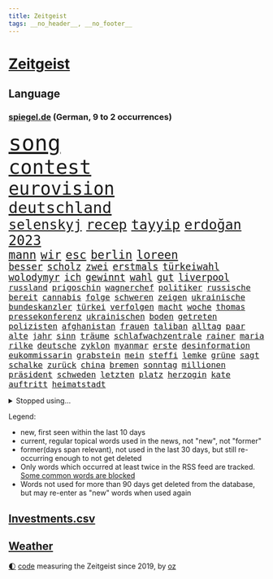 ```yaml
---
title: Zeitgeist
tags: __no_header__, __no_footer__
---
```


# [Zeitgeist](https://oliz.io/zeitgeist/)

## Language

<h3><a href="https://www.spiegel.de" target="_blank">spiegel.de</a> (German, 9 to 2 occurrences)</h3>
<p style="font-family:monospace">
<span style="font-size:32pt"><a href="news_links.html#song" class="current">song</a></span>
<br>
<span style="font-size:29pt"><a href="news_links.html#contest" class="current">contest</a></span>
<br>
<span style="font-size:26pt"><a href="news_links.html#eurovision" class="current">eurovision</a></span>
<br>
<span style="font-size:23pt"><a href="news_links.html#deutschland" class="current">deutschland</a></span>
<br>
<span style="font-size:20pt"><a href="news_links.html#selenskyj" class="current">selenskyj</a></span>
<span style="font-size:20pt"><a href="news_links.html#recep" class="current">recep</a></span>
<span style="font-size:20pt"><a href="news_links.html#tayyip" class="current">tayyip</a></span>
<span style="font-size:20pt"><a href="news_links.html#erdoğan" class="current">erdoğan</a></span>
<span style="font-size:20pt"><a href="news_links.html#2023" class="current">2023</a></span>
<br>
<span style="font-size:17pt"><a href="news_links.html#mann" class="current">mann</a></span>
<span style="font-size:17pt"><a href="news_links.html#wir" class="current">wir</a></span>
<span style="font-size:17pt"><a href="news_links.html#esc" class="current">esc</a></span>
<span style="font-size:17pt"><a href="news_links.html#berlin" class="current">berlin</a></span>
<span style="font-size:17pt"><a href="news_links.html#loreen" class="new">loreen</a></span>
<br>
<span style="font-size:14pt"><a href="news_links.html#besser" class="current">besser</a></span>
<span style="font-size:14pt"><a href="news_links.html#scholz" class="current">scholz</a></span>
<span style="font-size:14pt"><a href="news_links.html#zwei" class="current">zwei</a></span>
<span style="font-size:14pt"><a href="news_links.html#erstmals" class="current">erstmals</a></span>
<span style="font-size:14pt"><a href="news_links.html#türkeiwahl" class="current">türkeiwahl</a></span>
<span style="font-size:14pt"><a href="news_links.html#wolodymyr" class="current">wolodymyr</a></span>
<span style="font-size:14pt"><a href="news_links.html#ich" class="current">ich</a></span>
<span style="font-size:14pt"><a href="news_links.html#gewinnt" class="current">gewinnt</a></span>
<span style="font-size:14pt"><a href="news_links.html#wahl" class="current">wahl</a></span>
<span style="font-size:14pt"><a href="news_links.html#gut" class="current">gut</a></span>
<span style="font-size:14pt"><a href="news_links.html#liverpool" class="current">liverpool</a></span>
<br>
<span style="font-size:12pt"><a href="news_links.html#russland" class="current">russland</a></span>
<span style="font-size:12pt"><a href="news_links.html#prigoschin" class="current">prigoschin</a></span>
<span style="font-size:12pt"><a href="news_links.html#wagnerchef" class="current">wagnerchef</a></span>
<span style="font-size:12pt"><a href="news_links.html#politiker" class="current">politiker</a></span>
<span style="font-size:12pt"><a href="news_links.html#russische" class="current">russische</a></span>
<span style="font-size:12pt"><a href="news_links.html#bereit" class="current">bereit</a></span>
<span style="font-size:12pt"><a href="news_links.html#cannabis" class="current">cannabis</a></span>
<span style="font-size:12pt"><a href="news_links.html#folge" class="current">folge</a></span>
<span style="font-size:12pt"><a href="news_links.html#schweren" class="current">schweren</a></span>
<span style="font-size:12pt"><a href="news_links.html#zeigen" class="current">zeigen</a></span>
<span style="font-size:12pt"><a href="news_links.html#ukrainische" class="current">ukrainische</a></span>
<span style="font-size:12pt"><a href="news_links.html#bundeskanzler" class="current">bundeskanzler</a></span>
<span style="font-size:12pt"><a href="news_links.html#türkei" class="current">türkei</a></span>
<span style="font-size:12pt"><a href="news_links.html#verfolgen" class="current">verfolgen</a></span>
<span style="font-size:12pt"><a href="news_links.html#macht" class="current">macht</a></span>
<span style="font-size:12pt"><a href="news_links.html#woche" class="current">woche</a></span>
<span style="font-size:12pt"><a href="news_links.html#thomas" class="current">thomas</a></span>
<span style="font-size:12pt"><a href="news_links.html#pressekonferenz" class="current">pressekonferenz</a></span>
<span style="font-size:12pt"><a href="news_links.html#ukrainischen" class="current">ukrainischen</a></span>
<span style="font-size:12pt"><a href="news_links.html#boden" class="current">boden</a></span>
<span style="font-size:12pt"><a href="news_links.html#getreten" class="current">getreten</a></span>
<span style="font-size:12pt"><a href="news_links.html#polizisten" class="current">polizisten</a></span>
<span style="font-size:12pt"><a href="news_links.html#afghanistan" class="current">afghanistan</a></span>
<span style="font-size:12pt"><a href="news_links.html#frauen" class="current">frauen</a></span>
<span style="font-size:12pt"><a href="news_links.html#taliban" class="current">taliban</a></span>
<span style="font-size:12pt"><a href="news_links.html#alltag" class="current">alltag</a></span>
<span style="font-size:12pt"><a href="news_links.html#paar" class="current">paar</a></span>
<span style="font-size:12pt"><a href="news_links.html#alte" class="current">alte</a></span>
<span style="font-size:12pt"><a href="news_links.html#jahr" class="current">jahr</a></span>
<span style="font-size:12pt"><a href="news_links.html#sinn" class="current">sinn</a></span>
<span style="font-size:12pt"><a href="news_links.html#träume" class="current">träume</a></span>
<span style="font-size:12pt"><a href="news_links.html#schlafwachzentrale" class="new">schlafwachzentrale</a></span>
<span style="font-size:12pt"><a href="news_links.html#rainer" class="current">rainer</a></span>
<span style="font-size:12pt"><a href="news_links.html#maria" class="current">maria</a></span>
<span style="font-size:12pt"><a href="news_links.html#rilke" class="new">rilke</a></span>
<span style="font-size:12pt"><a href="news_links.html#deutsche" class="current">deutsche</a></span>
<span style="font-size:12pt"><a href="news_links.html#zyklon" class="current">zyklon</a></span>
<span style="font-size:12pt"><a href="news_links.html#myanmar" class="current">myanmar</a></span>
<span style="font-size:12pt"><a href="news_links.html#erste" class="current">erste</a></span>
<span style="font-size:12pt"><a href="news_links.html#desinformation" class="current">desinformation</a></span>
<span style="font-size:12pt"><a href="news_links.html#eukommissarin" class="new">eukommissarin</a></span>
<span style="font-size:12pt"><a href="news_links.html#grabstein" class="current">grabstein</a></span>
<span style="font-size:12pt"><a href="news_links.html#mein" class="current">mein</a></span>
<span style="font-size:12pt"><a href="news_links.html#steffi" class="current">steffi</a></span>
<span style="font-size:12pt"><a href="news_links.html#lemke" class="current">lemke</a></span>
<span style="font-size:12pt"><a href="news_links.html#grüne" class="current">grüne</a></span>
<span style="font-size:12pt"><a href="news_links.html#sagt" class="current">sagt</a></span>
<span style="font-size:12pt"><a href="news_links.html#schalke" class="current">schalke</a></span>
<span style="font-size:12pt"><a href="news_links.html#zurück" class="current">zurück</a></span>
<span style="font-size:12pt"><a href="news_links.html#china" class="current">china</a></span>
<span style="font-size:12pt"><a href="news_links.html#bremen" class="current">bremen</a></span>
<span style="font-size:12pt"><a href="news_links.html#sonntag" class="current">sonntag</a></span>
<span style="font-size:12pt"><a href="news_links.html#millionen" class="current">millionen</a></span>
<span style="font-size:12pt"><a href="news_links.html#präsident" class="current">präsident</a></span>
<span style="font-size:12pt"><a href="news_links.html#schweden" class="current">schweden</a></span>
<span style="font-size:12pt"><a href="news_links.html#letzten" class="current">letzten</a></span>
<span style="font-size:12pt"><a href="news_links.html#platz" class="current">platz</a></span>
<span style="font-size:12pt"><a href="news_links.html#herzogin" class="current">herzogin</a></span>
<span style="font-size:12pt"><a href="news_links.html#kate" class="current">kate</a></span>
<span style="font-size:12pt"><a href="news_links.html#auftritt" class="current">auftritt</a></span>
<span style="font-size:12pt"><a href="news_links.html#heimatstadt" class="current">heimatstadt</a></span>
</p>
<details>
<summary>Stopped using...</summary>
<p class="former" style="font-size:12pt">
cristiano(935) ronaldo(935) alexej(934) aufmerksamkeit(934) nawalny(934) appelliert(933) identifiziert(933) witz(933) asche(932) einiges(932) einzelhandel(932) erinnerungen(932) erteilt(932) geboten(932) israelischen(932) schlag(932) trauer(932) verteilt(932) entschädigung(931) gesamte(931) her(931) herbert(931) verdachts(931) abgeordneten(930) gezogen(930) guter(930) landesregierung(930) november(930) registriert(930) zahlung(930) bernd(929) bewerber(929) erhebt(929) golf(929) rassistische(929) rückschlag(929) schadet(929) warentest(929) öfter(929) benzin(928) daniel(928) entscheidungen(928) freien(928) freiheit(928) la(928) mannes(928) unabhängige(928) usamerikaner(928) erholung(927) feier(927) metern(927) premiere(927) becker(926) falls(926) fielen(926) konfrontiert(926) paul(926) plädiert(926) schlechten(926) smith(926) zuerst(926) atmosphäre(925) fließt(925) gastgeber(925) künftige(925) passen(925) super(925) zoo(925) öffentlichkeit(925) übt(925) entdecken(924) entlastet(924) flick(924) hansi(924) homeoffice(924) maß(924) athleten(923) beteiligten(923) bilden(923) durchsetzen(923) gestoßen(923) hieß(923) schwangere(923) streng(923) 50000(922) anschläge(922) erneuten(922) kölner(922) lewandowski(922) manuel(922) netzwerk(922) 96(921) pocht(921) atem(920) rapper(920) vergessen(920) wälder(920) zuversichtlich(920) geflogen(919) langfristig(919) distanz(918) berater(917) beziehungen(917) durchsuchungen(917) konjunktur(917) finanzieren(916) rafael(916) erkrankt(915) gesehen(915) irak(915) kinos(915) demokratische(914) ausgeliefert(913) entwickeln(913) polnische(913) spektakuläre(913) hotels(912) begriff(911) rückzug(910) herz(909) lücke(909) stieg(909) pkw(908) ringen(908) voraussetzungen(908) nase(907) einbruch(903) staffel(903) enorme(901) rang(901) reduzieren(901) stört(898) begrüßt(896) unterdessen(896) geborgen(893) kindheit(893) afrikas(890) smartphones(890) abgeschlossen(888) finanzielle(887) kongress(884) grüner(883) ausgetragen(879) herausforderungen(876) vereins(867) coronaimpfung(860) billiger(856) ausweg(853) leiter(851) heidelberg(845) lieferketten(836) diagnose(823) fotografiert(817) anna(816) expräsidenten(801) happy(768) lahm(757) bewirbt(753) blut(749) mitverantwortlich(740) westlichen(735) tennisstar(693) argument(688) fehlte(680) inflationsrate(670) kroatien(669) bundesanwaltschaft(653) rechtens(653) fossilen(637) polnischen(631) dörfer(627) entlastung(625) nicole(624) unterdrückung(623) expertin(622) kameras(622) drehte(605) verstecken(601) angestellten(595) milch(590) bestätigte(589) integration(587) gewandt(586) entstanden(584) offene(581) dokumentiert(580) millionenhöhe(575) radikalen(574) schränkt(568) basketballstar(564) spezielle(563) wichtiges(562) einschätzungen(555) parlamentarier(550) 74(546) stadtteil(532) versuche(530) netflixserie(526) gestiegene(517) zehnjähriger(516) laura(515) lebenslang(515) energiekonzern(514) martina(514) museen(512) aussetzen(500) erschwert(485) genehmigt(483) propaganda(481) getäuscht(479) nadal(478) weiten(477) wolf(477) verkündete(476) audi(473) einstellung(472) verringern(467) trockenheit(466) untergang(466) entführung(464) großbrand(463) spielern(463) teppich(462) handwerk(461) dj(460) spaltung(457) verweist(457) 49(450) krankheiten(448) brüder(439) premierministerin(439) usbundesstaaten(439) mut(437) bejubelt(435) schlacht(435) unwetter(432) benötigt(430) 40000(427) torwart(427) bill(426) air(420) bezahlung(418) ausstattung(413) unsicher(413) drohten(412) stabil(412) bomben(411) stromversorgung(409) spiegelbildungsnewsletter(406) hochrangigen(401) hochschule(401) zugriff(401) gemeint(399) finnische(398) zugegeben(395) günstige(394) herzen(394) hochrangige(394) wiederaufbau(394) hahn(391) dicke(389) niedersächsischen(388) starkes(388) natobeitritt(386) 48(381) gearbeitet(378) ausfall(377) vorgeschichte(376) weichen(376) drohe(375) vorfalls(374) haare(371) diplomat(370) mars(363) konsequenz(362) aufeinander(358) dahin(358) kippt(351) verdrängen(348) steuerhinterziehung(347) weltverband(346) begnadigung(344) isoliert(344) ancelotti(343) viral(343) unterlagen(341) andy(338) exuspräsident(335) reporterin(335) anzeige(334) außergewöhnlichen(333) kandidat(329) verbrennungsmotor(329) libanon(328) übung(322) geschrumpft(319) identifizieren(318) idol(318) sahen(315) vermissten(315) reinhold(308) terrororganisation(308) älter(306) bekämpft(304) polizeibeamte(303) braun(301) riesig(301) geprüft(300) wirksamkeit(300) l(298) umkämpfte(297) demenz(296) bleibe(295) batterien(292) schulschließungen(292) medizinische(289) zuhause(289) verträge(286) fassungslos(285) lebensgefährte(284) verletzen(283) usmilitär(281) expertinnen(279) denys(278) negative(278) verbrauch(278) glänzen(272) korrekt(270) dankbar(269) stichelt(269) abitur(267) brandt(267) garcia(265) komplikationen(262) kilowattstunde(261) terminal(259) giorgia(258) pornografie(258) manipulation(257) führten(256) notwendig(252) meiler(251) professor(250) kriminalpolizei(249) europameisterschaft(248) amerikanischer(247) aufgewachsen(247) emsland(247) intensiver(243) club(241) aufzugeben(240) ermordete(239) gendern(236) künstlich(235) radfahrerin(235) echt(233) senders(233) angriffskriegs(231) belgischen(229) gesünder(229) luftangriff(227) unbeantwortet(225) bewusstlos(223) luftverteidigungssystem(219) sohnes(215) public(214) euparlaments(212) rutscht(211) exoplaneten(208) sonde(208) stärkere(207) fabrik(206) nachweisen(206) bedeutende(203) höheren(203) freiem(202) vernunft(202) future(201) schiffsverkehr(201) staatsanwalt(201) pentagon(200) schokolade(200) jauch(199) verkehrsbetriebe(199) festgehalten(197) pakete(197) besitz(194) faschistischen(192) streits(192) schauplatz(191) einkauf(189) deckel(186) abgefeuert(184) forschung(184) komponiert(183) schönste(183) verbrecher(183) baupreise(182) erziehung(182) kohleausstieg(182) laptops(182) litten(182) vergibt(182) beerdigt(181) chaotische(181) tiefpunkt(181) beruhigt(180) satelliten(180) überzeugte(179) geschaffen(178) schwierigsten(178) weltall(178) forciert(176) galeria(176) karstadt(176) kaufhof(176) korruptionsskandal(176) konstantin(175) rekordpreis(174) podium(173) rudi(173) nächtlichen(171) eigenverantwortung(170) rasanten(170) fassungslosigkeit(168) todeszahlen(168) ulm(168) ruinen(167) zubereitet(167) knie(163) spielzeug(163) gesperrte(160) geheim(159) warfen(159) pistole(158) comedy(157) foxconn(156) standorten(156) autokonzern(155) bengvir(154) gitarrist(154) taschenlampe(154) topform(154) wahlniederlage(154) johnny(153) situationen(153) überlebende(153) exemplare(152) liberale(152) privatjets(152) süß(152) itamar(151) abzusichern(150) freiheitsstrafen(150) forschenden(149) rätselhaften(149) straßenblockaden(149) hirn(148) verlorenen(147) enttäuschenden(146) ibizaaffäre(146) fenster(145) ushersteller(145) verzeihen(145) bernhard(144) bestellungen(144) colorado(143) holmes(143) journalistinnen(143) siegfried(143) unfalls(143) bewaffnet(142) frischer(142) umstürzende(141) petersburg(140) stufen(140) erkenntnis(139) madonna(139) tanzen(139) forderten(138) leiten(138) bewaffneten(137) emails(137) flogen(137) glimpflich(137) rheinland(137) polizeiwache(136) steigerung(136) ansatz(135) erheblichen(135) kanäle(135) marcel(135) saudiarabische(135) son(135) ständigen(135) duda(134) jüdisches(134) tatsächlichen(134) geringen(133) heiraten(133) mancher(133) trauern(133) asylbewerber(132) begleitung(132) gleichaltriger(132) mächtige(132) ausgerückt(131) israelischer(130) kombination(130) mehrfachen(130) plündern(130) tauchte(130) verschütteten(130) verwendet(130) sicherheitsexperte(128) exportieren(127) kaution(127) kinderzimmer(127) wilde(127) anwendung(126) struktur(126) wiener(126) wirecardprozess(126) freigelassen(125) salvador(125) steine(125) gläubige(124) kostenlos(124) maier(124) natürlicher(122) pfarrer(122) zusteller(121) rammt(120) zentimeter(120) schulmädchen(119) streifzug(119) biathlon(118) community(118) jumbojet(118) besserung(117) hinrichtungen(117) reederei(117) renommierte(117) trotzt(117) 57jährige(116) akten(116) europe(116) modells(116) sportlern(116) erschienen(115) filmfestival(115) kongo(115) minnesota(115) pokal(115) thailands(115) vertrieben(115) bisweilen(114) häftlinge(114) missglückter(114) 1994(113) abschalten(113) ewig(113) gesundheitliche(113) mehrjährige(113) abgeschlagen(112) erfolgsserie(112) eroberung(112) auschwitz(111) granate(111) zufriedener(111) 280(110) bedrohlicher(110) fassen(110) radio(110) daumen(109) entfremdung(109) erliegen(109) geschwister(109) statistik(109) verwandtschaft(109) 18jähriger(107) akute(107) guardian(107) turniere(107) belarussischen(106) prozesse(106) gordon(104) hilfsorganisation(104) sorgten(104) verbote(104) usvizepräsidentin(103) lehre(102) mavericks(102) meistern(102) euabgeordneter(101) brust(100) kirill(100) strände(100) warnmeldung(100) zeitplan(100) ausfindig(99) oberfranken(99) quarantänepflicht(99) ludwig(98) schichten(98) typen(98) antisemitischer(97) demos(97) ebikes(97) erprobt(97) junta(97) reihen(97) übungen(97) 230(96) bundespolitik(96) hauptfiguren(96) missouri(96) polizeiminister(96) ablauf(95) arbeitstag(95) elektrische(95) exuspräsidenten(95) führungsspieler(95) unbrauchbar(95) irischen(94) rivale(94) verschuldet(94) waldbrand(93) bundesligaspiel(92) getragen(92) minderjährig(92) schicht(92) startups(92) verkehrssicherheit(92) luxuriösen(91) unglaubliche(91) wesentlich(91) anbaden(90) every(90) gewaltvorwürfe(90) nähert(90) rektor(90) repariert(90) revanchiert(90) vorcoronaniveau(90) zurückgelassen(90) anderson(89) darstellungen(89) dreizehn(89) gegenwehr(89) junges(89) militärübungen(89) pferden(89) archäologie(88) erbost(88) hardliner(88) nürnberger(88) pegel(88) peinlichen(88) verkürzung(88) webb(88) weltraumteleskop(88) zukommen(88) dasteht(87) flugscham(87) siebenjährige(87) versprochenen(87) überlisten(87) hoffe(86) lichtet(86) reemtsma(86) spende(86) verkehrsunfall(86) virgin(86) freiwillige(85) fridays(85) milizen(85) nada(85) verschlechtere(85) zahlreicher(85) zurückholen(85) event(84) uran(84) zurückliegenden(84) anprangern(83) boten(83) getötete(83) verschleppt(83) widersprüchliche(83) beruht(82) bundeswehrübung(82) marsalek(82) soße(82) streamer(82) belastend(81) bürokratie(81) einstand(81) erbstücke(81) günstigen(81) nagelsmann(81) schuldengrenze(81) steuersenkungen(81) 18jährige(80) 5000(80) aufgearbeitet(80) authentisch(80) baldigen(80) baumann(80) mychailo(80) vernetzt(80) zehnten(80) durchleuchten(79) geflohener(79) heldin(79) km/h(79) paketzusteller(79) spritze(79) vorläufige(79) witwe(79) antidopingagentur(78) ausreichenden(78) ermuntert(78) janine(78) kennzeichnung(78) natomitglied(78) axt(77) evp(77) kasan(77) kilometern(77) biathlonolympiasiegerin(76) bildet(76) ingenieur(76) kira(76) uefa(76) zahlungsausfall(76) heiratsantrag(75) stoffe(75) zerrissen(75) gestiegener(74) sportvorstand(74) zögern(74) distanzierung(73) elektrisiert(73) exvizepräsidenten(73) mehrtägiger(73) niedlich(73) sprachen(73) teilgenommen(73) ticken(73) messner(72) neunjährigen(72) tarifrunde(72) arg(71) kampfjetlieferungen(71) konstanz(71) massachusetts(71) allergiker(70) bemühen(70) bewältigung(70) gesetzlich(70) hafencity(70) kyle(70) milliardärs(70) umfassenden(70) üblicherweise(70) 13jährigen(69) attentaten(69) entführte(69) hantieren(69) montparnasse(69) raubkatzen(69) rechtfertigen(69) scholz’(69) verschleppte(69) delfine(68) mitspieler(68) neugeborene(68) weh(68) ablaufen(67) feministische(67) nordirland(67) schnauze(67) timberwolves(67) kürzere(66) loswerden(66) wölfe(66) 130(65) belustigung(65) cuxhaven(65) deckung(65) erzwungenen(65) proteine(65) robertson(65) unterbinden(65) geschmiedet(64) gestreckt(64) journalistenvereinigung(64) kursiert(64) markiert(64) schifffahrt(64) warenhauskette(64) belästigt(63) disney+(63) dumm(63) einheimischen(63) fett(63) gesprungen(63) kommentare(63) lampard(63) offizier(63) fußverletzung(62) häfen(62) sciencefiction(62) syrische(62) tingelte(62) 87jährige(61) düsterer(61) heide(61) leisteten(61) pizza(61) police(61) stockte(61) tanzverbot(61) tattoos(61) zugeht(61) begannen(60) geringere(60) instanz(60) irreführender(60) komplizen(60) unterbrechung(60) zugelegt(60) ausflug(59) boxer(59) 16000(58) erdbebenopfer(58) ratlos(58) rohstoffen(58) zielen(58) 135000(57) dänen(57) wissenschaftlerin(57) dfbsportgericht(56) karneval(56) marihuana(56) reformiert(56) songwriter(56) unvorstellbar(56) wertvollen(56) bedecken(55) eklige(55) kaiser(55) karotten(55) parteichefs(55) recklinghausen(55) sushi(55) sushiterror(55) tabubrüche(55) überfalls(55) abrechnung(54) bezahlbar(54) entflechtung(54) löscharbeiten(54) mitgeprägt(54) schulmisere(54) stürzten(54) taxifahrer(54) vorlieben(54) außenpolitiker(53) dayot(53) eindrang(53) rauchwolke(53) regulären(53) upamecano(53) bayernpleite(52) leichenfund(52) neulich(52) tony(52) windparks(52) angegriffene(51) betrügerin(51) industrieverband(51) kehren(51) nsverstrickungen(51) sparflamme(51) verblüffende(51) verkleiden(51) wortgefecht(51) aufstiegsrennen(50) beweismittel(50) fatale(50) glaube(50) k(50) offshorewindparks(50) tatverdacht(50) wasserknappheit(50) aufschluss(49) hausarrest(49) jon(49) laden(49) nadja(49) rahm(49) tatzeit(49) mindestlohn(48) sexspielzeug(48) testamentsvollstrecker(48) thiele(48) wahlkampfauftakt(48) arabisch(47) auslassen(47) championsleagueduell(47) elfjährige(47) fehlverhaltens(47) härtefallkommission(47) neid(47) pham(47) phi(47) verhandlungstisch(47) z(47) 37jähriger(46) drittstaaten(46) ernüchterung(46) gestreikt(46) linkenpolitikerin(46) nass(46) natriumionenakkus(46) politikwissenschaftlerin(46) torsten(46) überfallen(46) 54jährigen(45) bedürftigen(45) friedensaktivisten(45) hollywoodschauspieler(45) oscarpreisträger(45) schwerverbrecher(45) sky(45) corinna(44) einigte(44) fsb(44) nazizeit(44) oxford(44) podoljak(44) reformpläne(44) studiert(44) syrischer(44) tierarten(44) topspiel(44) traditionsreiche(44) verschleiern(44) ermordeter(43) grafikanalyse(43) nationalspielerinnen(43) schwangerschaftsabbruch(43) trainerin(43) unterwandern(43) unvermeidlich(43) aroma(42) bronzezeit(42) eingeständnis(42) frisst(42) gestresst(42) alligator(41) belfast(41) dringen(41) menschenrechtsorganisation(41) spannen(41) badenbaden(40) dealen(40) italienischer(40) kardashian(40) küsten(40) lutsch(40) luxusjachten(40) mythen(40) ostseestrand(40) priorität(40) unbedenklich(40) unzureichender(40) überwunden(40) aktie(39) cannabisfreigabe(39) dachten(39) durchspielen(39) name(39) preisbremse(39) succession(39) denkmal(38) dominierte(38) jugend(38) beschränken(37) laborpanne(37) polnischer(37) schlechtem(37) wuhan(37) abba(36) bemängelt(36) betrachtet(36) kompliment(36) offizieller(36) behinderungen(35) haustiere(35) natomitgliedschaft(35) pedelec(35) umgangen(35) verbrennermotoren(35) weiterentwicklung(35) ätzt(35) 140000(34) fleischindustrie(34) gummibärchen(34) kleintransporter(34) ligt(34) matthijs(34) moderierte(34) anrückte(33) county(33) einkreisung(33) erbarmungslos(33) loyal(33) medieninteresse(33) schleuse(33) windkraftanlagen(33) zurückgeholt(33) championsleaguespiel(32) christlichen(32) heulen(32) parlamentswahlen(32) präsidentschafts(32) startupszene(32) zeilen(32) 103(31) besou(31) boykott(31) entrümpeln(31) hussain(31) ostseepipelines(31) pis(31) schockwellen(31) synonym(31) urteilte(31) zurückgegeben(31) frisierte(30) hohenzollern(30) kanye(30) strategien(30) gassen(29) gibney(29) hommage(29) unklare(29) unsinn(29) angebracht(28) aschewolke(28) detailliert(28) erfasste(28) gedulden(28) hasse(28) spuckt(28) taipeh(28) aufsichtsbehörden(27) brühl(27) freddy(27) gewehr(27) kader(27) leroy(27) mitnehmen(27) hunt(26) konsumenten(26) strafmündigkeit(26) arten(25) ausgestoßen(25) entwickelte(25) parteichefin(25) rechnungen(25) rohstoffe(25) ausweitet(24) bestandsaufnahme(24) credo(24) obduktion(24) verkleinern(24) christentum(23) geflüchtet(23) gesundheitsdienst(23) kompetenzen(23) amokschützen(22) bildungssystem(22) friedensgespräche(22) kondom(22) krankenversicherung(22) laptop(22) marseille(22) maul(22) psychiatrische(22) wirtschaftswachstum(22) angeschlagene(21) durchsuchten(21) fahndungserfolg(21) gefangen(21) göppingen(21) hinderte(21) höhenflug(21) macrons(21) neonazis(21) pu(21) riesiger(21) sackgasse(21) bierdosen(20) leak(20) reiseziel(20) rollstuhl(20) übergriffig(20) größtenteils(19) patent(19) beleuchten(18) bereut(18) chinapolitik(18) geleakten(18) einfrieren(17) elfjähriger(17) erdöl(17) goldpreis(17) famos(16) inneren(16) mädchens(16) rechtsstaat(16) smog(16) grandiose(15) noten(15) signale(15) datum(14) dienstes(14) einkaufszentren(14) geprägten(14) gewichtsverlust(14) gewusst(14) konservativem(14) schusswaffenattacke(14) 1974(13) abflug(13) boxberg(13) iocempfehlung(13) konsole(13) mcconnell(13) milliardengeschäft(13) mitch(13) ostersonntag(13) predigt(13) geburtshelfer(12) hausdurchsuchung(12) klempner(12) primär(12) strafrechts(12) account(11) anklageverlesung(11) bangt(11) heilpraktiker(11) tennisbund(11) tornado(11)
</p>
</details>
<p>Legend:
<ul>
<li><span class="new">new</span>, first seen within the last 10 days</li>
<li><span class="current">current</span>, regular topical words used in the news, not "new", not "former"</li>
<li><span class="former">former(days span relevant)</span>, not used in the last 30 days, but still re-occurring enough to not get deleted</li>
<li>Only words which occurred at least twice in the RSS feed are tracked. <a href="language/filters.py">Some common words are blocked</a></li>
<li>Words not used for more than 90 days get deleted from the database, but may re-enter as "new" words when used again</li>
</ul>
</p>

## [Investments](investments.html)[.csv](investments.csv)

## [Weather](weather.html)

<footer>
<a href="javascript:toggleTheme()" class="nav">🌓</a>
<a href="https://github.com/ooz/zeitgeist">code</a> measuring the Zeitgeist since 2019, by <a href="https://oliz.io">oz</a>
</footer>
